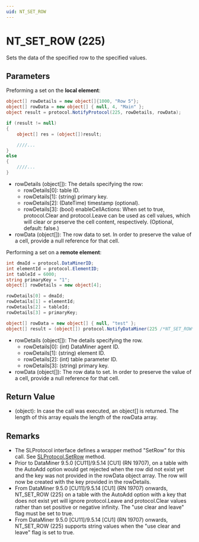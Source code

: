 ```yaml
---
uid: NT_SET_ROW
---
```


# NT_SET_ROW (225)

Sets the data of the specified row to the specified values.

## Parameters

Preforming a set on the **local element**:

```csharp
object[] rowDetails = new object[]{1000, "Row 5"};
object[] rowData = new object[] { null, 4, "Main" };
object result = protocol.NotifyProtocol(225, rowDetails, rowData);

if (result != null)
{
    object[] res = (object[])result;

    ////...
}
else
{
    ////...
}
```

- rowDetails (object[]): The details specifying the row:
  - rowDetails[0]: table ID.
  - rowDetails[1]: (string) primary key.
  - rowDetails[2]: (DateTime) timestamp (optional).
  - rowDetails[3]: (bool) enableCellActions: When set to true, protocol.Clear and protocol.Leave can be used as cell values, which will clear or preserve the cell content, respectively. (Optional, default: false.)
- rowData (object[]): The row data to set. In order to preserve the value of a cell, provide a null reference for that cell.

Performing a set on a **remote element**:

```csharp
int dmaId = protocol.DataMinerID;
int elementId = protocol.ElementID;
int tableId = 6000;
string primaryKey = "1";
object[] rowDetails = new object[4];

rowDetails[0] = dmaId;
rowDetails[1] = elementId;
rowDetails[2] = tableId;
rowDetails[3] = primaryKey;

object[] rowData = new object[] { null, "test" };
object[] result = (object[]) protocol.NotifyDataMiner(225 /*NT_SET_ROW*/, rowDetails, rowData);
```

- rowDetails (object[]): The details specifying the row.
  - rowDetails[0]: (int) DataMiner agent ID.
  - rowDetails[1]: (string) element ID.
  - rowDetails[2]: (int) table parameter ID.
  - rowDetails[3]: (string) primary key.
- rowData (object[]): The row data to set. In order to preserve the value of a cell, provide a null reference for that cell.

## Return Value

- (object): In case the call was executed, an object[] is returned. The length of this array equals the length of the rowData array.

## Remarks

- The SLProtocol interface defines a wrapper method "SetRow" for this call. See [SLProtocol.SetRow](xref:Skyline.DataMiner.Scripting.SLProtocol.SetRow(System.Int32,System.Int32,System.Object)) method.
- Prior to DataMiner 9.5.0 [CU11]/9.5.14 [CU1] (RN 19707), on a table with the AutoAdd option would get rejected when the row did not exist yet and the key was not provided in the rowData object array. The row will now be created with the key provided in the rowDetails.
- From DataMiner 9.5.0 [CU11]/9.5.14 [CU1] (RN 19707) onwards, NT_SET_ROW (225) on a table with the AutoAdd option with a key that does not exist yet will ignore protocol.Leave and protocol.Clear values rather than set positive or negative infinity. The "use clear and leave" flag must be set to true.
- From DataMiner 9.5.0 [CU11]/9.5.14 [CU1] (RN 19707) onwards, NT_SET_ROW (225) supports string values when the "use clear and leave" flag is set to true.
